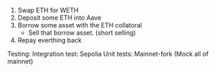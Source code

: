 1. Swap ETH for WETH
2. Deposit some ETH into Aave
3. Borrow some asset with the ETH collatoral
   - Sell that borrow asset. (short selling)
4. Repay everthing back


Testing:
Integration test: Sepolia
Unit tests: Mainnet-fork (Mock all of mainnet)